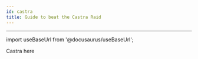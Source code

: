 ```yaml
---
id: castra
title: Guide to beat the Castra Raid
---
```


___

import useBaseUrl from '@docusaurus/useBaseUrl';

Castra here